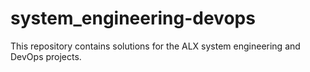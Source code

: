 # system_engineering-devops
This repository contains solutions for the ALX system engineering and DevOps projects.

